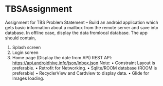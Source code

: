 # TBSAssignment
Assignment for TBS
Problem Statement – Build an android application which gets basic information about a mailbox from the remote server and save into database. In offline case, display the data fromlocal database. The app should contain,
1.	Splash screen
2.	Login screen  
3.	Home page (Display the date from API)
REST API: https://api.androidhive.info/json/inbox.json
Note: 
•	Constraint Layout is preferable.
•	Retrofit for Networking.
•	Sqlite/ROOM database (ROOM is preferable)
•	RecyclerView and Cardview to display data.
•	Glide for Images loading.
